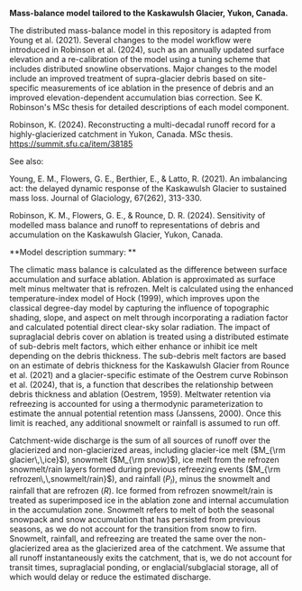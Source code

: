 **Mass-balance model tailored to the Kaskawulsh Glacier, Yukon, Canada.**

The distributed mass-balance model in this repository is adapted from Young et al. (2021). Several changes to the model workflow were introduced in Robinson et al. (2024), such as an annually updated surface elevation and a re-calibration of the model using a tuning scheme that includes distributed snowline observations. Major changes to the model include an improved treatment of supra-glacier debris based on site-specific measurements of ice ablation in the presence of debris and an improved elevation-dependent accumulation bias correction. See K. Robinson's MSc thesis for detailed descriptions of each model component. 

Robinson, K. (2024). Reconstructing a multi-decadal runoff record for a highly-glacierized catchment in Yukon, Canada. MSc thesis. https://summit.sfu.ca/item/38185

See also:

Young, E. M., Flowers, G. E., Berthier, E., & Latto, R. (2021). An imbalancing act: the delayed dynamic response of the Kaskawulsh Glacier to sustained mass loss. Journal of Glaciology, 67(262), 313-330.

Robinson, K. M., Flowers, G. E., & Rounce, D. R. (2024). Sensitivity of modelled mass balance and runoff to representations of debris and accumulation on the Kaskawulsh Glacier, Yukon, Canada.


**Model description summary: **

The climatic mass balance is calculated as the difference between surface accumulation and surface ablation. Ablation is approximated as surface melt minus meltwater that is refrozen. Melt is calculated using the enhanced temperature-index model of Hock (1999), which improves upon the classical degree-day model by capturing the influence of topographic shading, slope, and aspect on melt through incorporating a radiation factor and calculated potential direct clear-sky solar radiation. The impact of supraglacial debris cover on ablation is treated using a distributed estimate of sub-debris melt factors, which either enhance or inhibit ice melt depending on the debris thickness. The sub-debris melt factors are based on an estimate of debris thickness for the Kaskawulsh Glacier from Rounce et al. (2021) and a glacier-specific estimate of the Oestrem curve Robinson et al. (2024), that is, a function that describes the relationship between debris thickness and ablation (Oestrem, 1959). Meltwater retention via refreezing is accounted for using a thermodynic parameterization to estimate the annual potential retention mass (Janssens, 2000). Once this limit is reached, any additional snowmelt or rainfall is assumed to run off. 

Catchment-wide discharge is the sum of all sources of runoff over the glacierized and non-glacierized areas, including glacier-ice melt ($M_{\rm glacier\,\,ice}$), snowmelt ($M_{\rm snow}$), ice melt from the refrozen snowmelt/rain layers formed during previous refreezing events ($M_{\rm refrozen\,\,snowmelt/rain}$), and rainfall ($P_l$), minus the snowmelt and rainfall that are refrozen ($R$). Ice formed from refrozen snowmelt/rain is treated as superimposed ice in the ablation zone and internal accumulation in the accumulation zone. Snowmelt refers to melt of both the seasonal snowpack and snow accumulation that has persisted from previous seasons, as we do not account for the transition from snow to firn. Snowmelt, rainfall, and refreezing are treated the same over the non-glacierized area as the glacierized area of the catchment. We assume that all runoff instantaneously exits the catchment, that is, we do not account for transit times, supraglacial ponding, or englacial/subglacial storage, all of which would delay or reduce the estimated discharge. 
